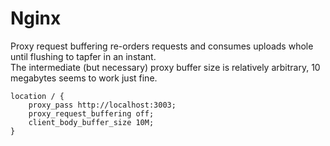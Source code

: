 
# Nginx
Proxy request buffering re-orders requests and consumes uploads whole until flushing to tapfer in an instant.  
The intermediate (but necessary) proxy buffer size is relatively arbitrary, 10 megabytes seems to work just fine.
```
location / {
    proxy_pass http://localhost:3003;
    proxy_request_buffering off;
    client_body_buffer_size 10M;
}
```